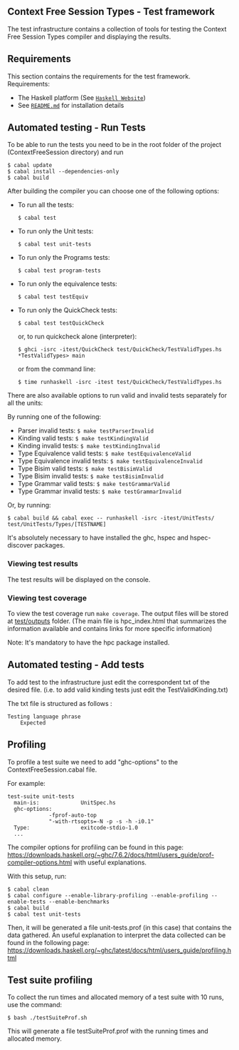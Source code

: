 ## Context Free Session Types - Test framework

The test infrastructure contains a collection of tools for testing the Context Free Session Types compiler and displaying the results.

## Requirements

This section contains the requirements for the test framework.
Requirements:

  * The Haskell platform (See [`Haskell Website`](https://www.haskell.org/platform/))
  * See [`README.md`](../README.md) for installation details

## Automated testing - Run Tests

To be able to run the tests you need to be in the root folder of the project (ContextFreeSession directory) and run

```
$ cabal update
$ cabal install --dependencies-only
$ cabal build
```

After building the compiler you can choose one of the following options:

  * To run all the tests:
    ```
    $ cabal test
    ```
  * To run only the Unit tests:
    ```
    $ cabal test unit-tests
    ```
  * To run only the Programs tests:
    ```
    $ cabal test program-tests
    ```
  * To run only the equivalence tests:
    ```
    $ cabal test testEquiv
    ```
  * To run only the QuickCheck tests:
    ```
    $ cabal test testQuickCheck
    ```
	or, to run quickcheck alone (interpreter):
    ```
    $ ghci -isrc -itest/QuickCheck test/QuickCheck/TestValidTypes.hs
	*TestValidTypes> main
    ```
	or from the command line:
	```
	$ time runhaskell -isrc -itest test/QuickCheck/TestValidTypes.hs
	```
There are also available options to run valid and invalid tests separately for all the units:

By running one of the following:

  * Parser invalid tests: ```$ make testParserInvalid```
  * Kinding valid tests: ```$ make testKindingValid```
  * Kinding invalid tests: ```$ make testKindingInvalid```
  * Type Equivalence valid tests: ```$ make testEquivalenceValid```
  * Type Equivalence invalid tests: ```$ make testEquivalenceInvalid```
  * Type Bisim valid tests: ```$ make testBisimValid```
  * Type Bisim invalid tests: ```$ make testBisimInvalid```
  * Type Grammar valid tests: ```$ make testGrammarValid```
  * Type Grammar invalid tests: ```$ make testGrammarInvalid```

Or, by running:
  ```
  $ cabal build && cabal exec -- runhaskell -isrc -itest/UnitTests/ test/UnitTests/Types/[TESTNAME]
  ```

It's absolutely necessary to have installed the ghc, hspec and hspec-discover packages.

### Viewing test results

The test results will be displayed on the console.

### Viewing test coverage

To view the test coverage run ``` make coverage ```. The output files will be stored at [test/outputs](test/outputs) folder. (The main file is hpc_index.html that summarizes the information available and contains links for more specific information)

Note: It's mandatory to have the hpc package installed.

## Automated testing - Add tests

To add test to the infrastructure just edit the correspondent txt of the desired file. (i.e. to add valid kinding tests just edit the TestValidKinding.txt)

The txt file is structured as follows :

    Testing language phrase
        Expected


## Profiling

To profile a test suite we need to add "ghc-options" to the ContextFreeSession.cabal file.

For example:

```
test-suite unit-tests
  main-is:             UnitSpec.hs
  ghc-options:
             -fprof-auto-top
             "-with-rtsopts=-N -p -s -h -i0.1"
  Type:                exitcode-stdio-1.0
  ...
```

The compiler options for profiling can be found in this page: https://downloads.haskell.org/~ghc/7.6.2/docs/html/users_guide/prof-compiler-options.html with useful explanations.

With this setup, run:

```
$ cabal clean
$ cabal configure --enable-library-profiling --enable-profiling --enable-tests --enable-benchmarks
$ cabal build
$ cabal test unit-tests
```

Then, it will be generated a file unit-tests.prof (in this case) that contains the data gathered.
An useful explanation to interpret the data collected can be found in the following page: https://downloads.haskell.org/~ghc/latest/docs/html/users_guide/profiling.html

## Test suite profiling
To collect the run times and allocated memory of a test suite with 10 runs, use the command:

```
$ bash ./testSuiteProf.sh
```

This will generate a file testSuiteProf.prof with the running times and allocated memory.
